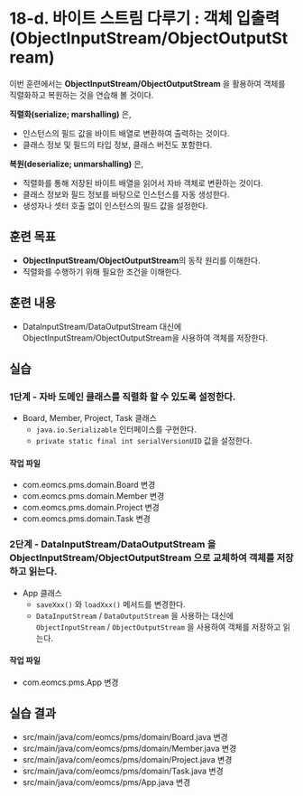 # 18-d. 바이트 스트림 다루기 : 객체 입출력(ObjectInputStream/ObjectOutputStream)

이번 훈련에서는 **ObjectInputStream/ObjectOutputStream** 을 활용하여 객체를 직렬화하고 복원하는 것을 연습해 볼 것이다.

**직렬화(serialize; marshalling)** 은,

- 인스턴스의 필드 값을 바이트 배열로 변환하여 출력하는 것이다.
- 클래스 정보 및 필드의 타입 정보, 클래스 버전도 포함한다.

**복원(deserialize; unmarshalling)** 은,

- 직렬화를 통해 저장된 바이트 배열을 읽어서 자바 객체로 변환하는 것이다.
- 클래스 정보와 필드 정보를 바탕으로 인스턴스를 자동 생성한다.
- 생성자나 셋터 호출 없이 인스턴스의 필드 값을 설정한다.

## 훈련 목표

- **ObjectInputStream/ObjectOutputStream**의 동작 원리를 이해한다.
- 직렬화를 수행하기 위해 필요한 조건을 이해한다.


## 훈련 내용

- DataInputStream/DataOutputStream 대신에 ObjectInputStream/ObjectOutputStream을 사용하여 객체를 저장한다.


## 실습


### 1단계 - 자바 도메인 클래스를 직렬화 할 수 있도록 설정한다.

- Board, Member, Project, Task 클래스
  - `java.io.Serializable` 인터페이스를 구현한다.
  - `private static final int serialVersionUID` 값을 설정한다.

#### 작업 파일

- com.eomcs.pms.domain.Board 변경
- com.eomcs.pms.domain.Member 변경
- com.eomcs.pms.domain.Project 변경
- com.eomcs.pms.domain.Task 변경

### 2단계 - DataInputStream/DataOutputStream 을 ObjectInputStream/ObjectOutputStream 으로 교체하여 객체를 저장하고 읽는다.

- App 클래스
  - `saveXxx()` 와 `loadXxx()` 메서드를 변경한다.
  - `DataInputStream` / `DataOutputStream` 을 사용하는 대신에 `ObjectInputStream` / `ObjectOutputStream` 을 사용하여 객체를 저장하고 읽는다.

#### 작업 파일

- com.eomcs.pms.App 변경

## 실습 결과

- src/main/java/com/eomcs/pms/domain/Board.java 변경
- src/main/java/com/eomcs/pms/domain/Member.java 변경
- src/main/java/com/eomcs/pms/domain/Project.java 변경
- src/main/java/com/eomcs/pms/domain/Task.java 변경
- src/main/java/com/eomcs/pms/App.java 변경
